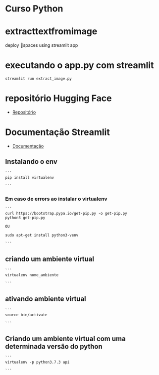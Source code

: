 # Curso Python

# extracttextfromimage
deploy 🤗spaces using streamlit app

# executando o app.py com streamlit
```
streamlit run extract_image.py
```

# repositório Hugging Face
* [Repositório](https://huggingface.co/spaces/raghuram13/extract_text_from_image/tree/main)

# Documentação Streamlit
* [Documentação](https://streamlit.io/)

## Instalando o env
    ```
    pip install virtualenv

    ```
### Em caso de errors ao instalar o virtualenv
    ```
    curl https://bootstrap.pypa.io/get-pip.py -o get-pip.py
    python3 get-pip.py 
    
    OU
    
    sudo apt-get install python3-venv

    ```    

 ## criando um ambiente virtual
    ```
    virtualenv nome_ambiente

    ```   

 ## ativando ambiente virtual
    ```
    source bin/activate

    ```   

 ## Criando um ambiente virtual com uma determinada versão do python
    ```
    virtualenv -p python3.7.3 api

    ```   